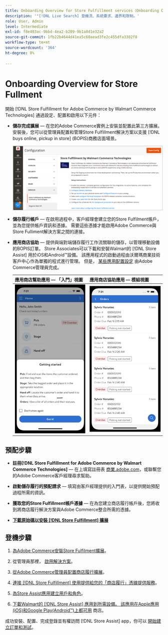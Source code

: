 ```yaml
---
title: Onboarding Overview for Store Fulfillment services（Onboarding Overview for Store Fulfillment服務入門概述）
description: '"[!DNL Live Search] 登機流、系統要求、邊界和限制。'
role: User, Admin
level: Intermediate
exl-id: f8e403ac-9bbd-4ea2-b209-9b1a8d1e32a2
source-git-commit: 1fb22b4644d41ea5c60aead3fe2c455dfa3382f8
workflow-type: tm+mt
source-wordcount: '364'
ht-degree: 0%

---
```


# Onboarding Overview for Store Fullment

開始 [!DNL Store Fulfillment for Adobe Commerce by Walmart Commerce Technologies] 通過設定、配置和啟用以下元件：

- **儲存完成擴展** — 在您的Adobe Commerce實例上安裝並配置此第三方擴展。 安裝後，您可以從管理員配置和管理Store Fulfillment解決方案以支援 [!DNL buys online, pickup in store] (BOPIS)商務店面場景。

   ![[!DNL Store Fulfillment Service] 管理視圖中的配置](assets/store-fulfillment-admin-home.png)

- **儲存履行帳戶** — 在啟用過程中，客戶經理會建立您的Store Fulfilment帳戶，並為您提供帳戶資訊和憑據。 需要這些憑據才能啟用Adobe Commerce與Store Fulliment解決方案之間的連接。

- **應用商店協助** — 提供與端對端儲存履行工作流關聯的儲存，以管理移動設備的BOPIS訂單。 Store Associates可以下載和安裝Walmart的 [!DNL Store Assist] 用於iOS和Android™設備。 該應用程式的啟動過程由沃爾瑪商業技術客戶中心作為單獨的程式進行管理。 但是， [某些應用配置設定](user-setup.md) 由Adobe Commerce管理員完成。

   | 應用商店幫助應用 — 「入門」視圖 | 應用商店協助應用 — 模組視圖 |
   |-------------------------------------------------------------------------------------------------------------|-----------------------------------------------------------------------------------------------|
   | ![[!DNL Store Assist App Getting Started] 移動設備上的視圖](assets/store-assist-get-started-small.png) | ![[!DNL Store Assist App Orders view] 在移動設備上](assets/store-assist-orders-small.png) |

## 預配步驟

- **註冊[!DNL Store Fulfillment for Adobe Commerce by Walmart Commerce Technologies]** — 在上填寫註冊表 [商業.adobe.com](https://business.adobe.com/resources/store-fulfillment.html)，或聯繫您的Adobe Commerce客戶經理尋求幫助。

- **啟動儲存履行的預配請求** — 填寫由客戶經理提供的入門表，以提供開始預配過程所需的資訊。

- **獲取您的Store Fulfillment帳戶憑據** — 在為您建立商店履行帳戶後，您將收到將商店履行解決方案與Adobe Commerce整合所需的憑據。

- **[下載原始碼以安裝 [!DNL Store Fulfillment] 擴展](install.md)**

## 登機步驟

1. [為Adobe Commerce安裝Store Fulfilment擴展](install.md)。

1. 從管理員那裡， [啟用解決方案](enable-general.md)。

1. [從Adobe Commerce管理員配置商店履行擴展](service-config-settings-overview.md)。

1. [連接 [!DNL Store Fulfillment] 使用提供給您的「商店履行」憑據提供服務](connect-set-up-service.md)。

1. [為Store Assist應用建立用戶和角色](user-setup.md)。

1. [下載Walmart的 [!DNL Store Assist] 應用到所需設備。 該應用在Apple應用(iOS)和Google Play(Android™)上都可用](app-setup.md) 商店。

成功安裝、配置、完成登錄並有權訪問 [!DNL Store Assist] app，你可以 [開始建立訂單和測試](test-and-deploy.md)。
